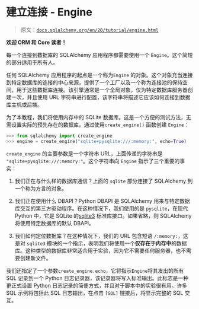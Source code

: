 # 建立连接 - Engine

> 原文：[`docs.sqlalchemy.org/en/20/tutorial/engine.html`](https://docs.sqlalchemy.org/en/20/tutorial/engine.html)

**欢迎 ORM 和 Core 读者！**

每一个连接到数据库的 SQLAlchemy 应用程序都需要使用一个 `Engine`。这个简短的部分适用于所有人。

任何 SQLAlchemy 应用程序的起点是一个称为`Engine` 的对象。这个对象充当连接到特定数据库的连接的中心来源，提供了一个工厂以及一个称为连接池的保持空间，用于这些数据库连接。该引擎通常是一个全局对象，仅为特定数据库服务器创建一次，并且使用 URL 字符串进行配置，该字符串将描述它应该如何连接到数据库主机或后端。

为了本教程，我们将使用内存中的 SQLite 数据库。这是一个方便的测试方法，无需设置实际的预先存在的数据库。通过使用`create_engine()` 函数创建 `Engine`：

```py
>>> from sqlalchemy import create_engine
>>> engine = create_engine("sqlite+pysqlite:///:memory:", echo=True)
```

`create_engine` 的主要参数是一个字符串 URL，上面传递的字符串是 `"sqlite+pysqlite:///:memory:"`。这个字符串向 `Engine` 指示了三个重要的事实：

1.  我们正在与什么样的数据库通信？上面的 `sqlite` 部分连接了 SQLAlchemy 到一个称为方言的对象。

1.  我们正在使用什么 DBAPI？Python DBAPI 是 SQLAlchemy 用来与特定数据库交互的第三方驱动程序。在这种情况下，我们使用的是 `pysqlite`，在现代 Python 中，它是 SQLite 的[sqlite3](https://docs.python.org/library/sqlite3.html) 标准库接口。如果省略，则 SQLAlchemy 将使用特定数据库的默认 DBAPI。

1.  我们如何定位数据库？在这种情况下，我们的 URL 包含短语 `/:memory:`，这是对 `sqlite3` 模块的一个指示，表明我们将使用一个**仅存在于内存中**的数据库。这种类型的数据库非常适合用于实验，因为它不需要任何服务器，也不需要创建新文件。

我们还指定了一个参数`create_engine.echo`，它将指示`Engine`将其发出的所有 SQL 记录到一个 Python 日志记录器，该记录器将写入标准输出。此标志是一种更正式设置 Python 日志记录的简便方式，并且对于脚本中的实验很有用。许多 SQL 示例将包括此 SQL 日志输出，在点击 `[SQL]` 链接后，将显示完整的 SQL 交互。
